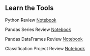 ## Learn the Tools

Python Review [Notebook](https://faithkane3.github.io/python_dt_review_notebook)

Pandas Series Review [Notebook](https://faithkane3.github.io/pandas_series_review/pandas_series_review)

Pandas DataFrames Review [Notebook](https://faithkane3.github.io/pandas_dataframes_review)

Classification Project Review [Notebook](https://faithkane3.github.io/workshop_classification_review/workshop_classification_review)